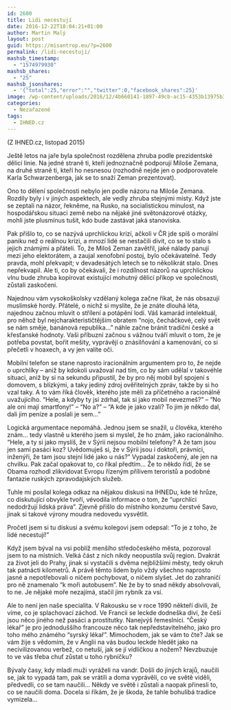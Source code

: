 ```yaml
---
id: 2600
title: Lidi necestují
date: 2016-12-22T18:04:21+01:00
author: Martin Malý
layout: post
guid: https://misantrop.eu/?p=2600
permalink: /lidi-necestuji/
mashsb_timestamp:
  - "1574979930"
mashsb_shares:
  - "25"
mashsb_jsonshares:
  - '{"total":25,"error":"","twitter":0,"facebook_shares":25}'
image: /wp-content/uploads/2016/12/4b660141-1897-49cb-ac15-4353b13975b3_l.jpg
categories:
  - Nezařazené
tags:
  - IHNED.cz
---
```

(Z IHNED.cz, listopad 2015)

<span style="font-weight: 400;">Ještě letos na jaře byla společnost rozdělena zhruba podle prezidentské dělicí linie. Na jedné straně ti, kteří jednoznačně podporují Miloše Zemana, na druhé straně ti, kteří ho nesnesou (rozhodně nejde jen o podporovatele Karla Schwarzenberga, jak se to snaží Zeman prezentovat). </span>

<span style="font-weight: 400;">Ono to dělení společnosti nebylo jen podle názoru na Miloše Zemana. Rozdíly byly i v jiných aspektech, ale vedly zhruba stejnými místy. Když jste se zeptali na názor, řekněme, na Rusko, na socialistickou minulost, na hospodářskou situaci země nebo na nějaké jiné světonázorové otázky, mohli jste plusmínus tušit, kdo bude zastávat jaká stanoviska.</span>

<span style="font-weight: 400;">Pak přišlo to, co se nazývá uprchlickou krizí, ačkoli v ČR jde spíš o morální paniku než o reálnou krizi, a mnozí lidé se nestačili divit, co se to stalo s jejich známými a přáteli. To, že Miloš Zeman zavětřil, jaké nálady panují mezi jeho elektorátem, a zaujal xenofobní postoj, bylo očekávatelné. Tedy pravda, mohl překvapit; v devadesátých letech se to několikrát stalo. Dnes nepřekvapil. Ale ti, co by očekávali, že i rozdílnost názorů na uprchlickou vlnu bude zhruba kopírovat existující mohutný dělicí příkop ve společnosti, zůstali zaskočeni.</span>

<span style="font-weight: 400;">Najednou vám vysokoškolsky vzdělaný kolega začne říkat, že nás obsazují muslimské hordy. Přátelé, o nichž si myslíte, že je znáte dlouhá léta, najednou začnou mluvit o střílení a potápění lodí. Váš kamarád intelektuál, pro něhož byl nejcharakterističtějším obratem “nojo, čecháčkové, celý svět se nám směje, banánová republika…” náhle začne bránit tradiční české a křesťanské hodnoty. Vaši příbuzní začnou s vážnou tváří mluvit o tom, že je potřeba povstat, bořit mešity, vyprávějí o znásilňování a kamenování, co si přečetli v hoaxech, a vy jen valíte oči.</span>

<span style="font-weight: 400;">Mobilní telefon se stane naprosto iracionálním argumentem pro to, že nejde o uprchlíky &#8211; aniž by kdokoli uvažoval nad tím, co by sám udělal v takovéhle situaci, aniž by si na sekundu připustil, že by pro něj mobil byl spojení s domovem, s blízkými, a taky jediný zdroj ověřitelných zpráv, takže by si ho vzal taky. A to vám říká člověk, kterého jste měli za příčetného a racionálně uvažujícího. “Hele, a kdyby ty jsi zdrhal, tak si jako mobil nevezmeš?” &#8211; “No ale oni mají smartfony!” &#8211; “No a?” &#8211; “A kde je jako vzali? To jim je někdo dal, dali jim peníze a poslali je sem…”</span>

<span style="font-weight: 400;">Logická argumentace nepomáhá. Jednou jsem se snažil, u člověka, kterého znám… tedy vlastně u kterého jsem si myslel, že ho znám, jako racionálního. “Hele, a ty si jako myslíš, že v Sýrii nejsou mobilní telefony? A že tam jsou jen samí pasáci koz? Uvědomuješ si, že v Sýrii jsou i doktoři, právníci, inženýři, že tam jsou stejní lidé jako u nás?” Vypadal zaskočený, ale jen na chvilku. Pak začal opakovat to, co říkal předtím… Že to někdo řídí, že se Obama rozhodl zlikvidovat Evropu řízeným přílivem teroristů a podobné fantazie ruských zpravodajských služeb.</span>

<span style="font-weight: 400;">Tuhle mi posílal kolega odkaz na nějakou diskusi na IHNEDu, kde té hrůze, co diskutující obvykle tvoří, vévodila informace o tom, že “uprchlíci nedodržují lidská práva”. Zjevně přišlo do místního konzumu čerstvé Savo, jinak si takové výrony moudra nedovedu vysvětlit.</span>

<span style="font-weight: 400;">Pročetl jsem si tu diskusi a svému kolegovi jsem odepsal: “To je z toho, že lidé necestují!”</span>

<span style="font-weight: 400;">Když jsem býval na vsi poblíž menšího středočeského města, pozoroval jsem to na místních. Velká část z nich nikdy neopustila svůj region. Dvakrát za život jeli do Prahy, jinak si vystačili s dvěma nejbližšími městy, tedy okruh tak patnácti kilometrů. A právě těmto lidem bylo vždy všechno naprosto jasné a nepotřebovali o ničem pochybovat, o ničem slyšet. Jet do zahraničí pro ně znamenalo “k moři autobusem”. Ne že by to snad někdy absolvovali, to ne. Je nějaké moře nezajímá, stačil jim rybník za vsí.</span>

<span style="font-weight: 400;">Ale to není jen naše specialita. V Rakousku se v roce 1990 někteří divili, že víme, co je splachovací záchod. Ve Francii se leckde dodneška diví, že češi jsou něco jiného než pasáci a prostitutky. Nanejvýš řemeslníci. “Český lékař” je pro jednoduššího francouze něco tak nepředstavitelného, jako pro toho mého známého “syrský lékař”. Mimochodem, jak se vám to čte? Jak se vám žije s vědomím, že v Anglii na vás budou leckde hledět jako na necivilizovanou verbež, co netuší, jak se jí vidličkou a nožem? Nevzbuzuje to ve vás třeba chuť zůstat u toho rybníčku?</span>

<span style="font-weight: 400;">Bývaly časy, kdy mladí muži vyráželi na vandr. Došli do jiných krajů, naučili se, jak to vypadá tam, pak se vrátili a doma vyprávěli, co ve světě viděli, předvedli, co se tam naučili… Někdy ve světě i zůstali a naopak přinesli to, co se naučili doma. Docela si říkám, že je škoda, že tahle bohulibá tradice vymizela&#8230;</span>